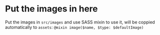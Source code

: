 # Put the images in here
Put the images in `src/images` and use SASS mixin to use it, will be coppied automatically to `assets`:
`@mixin image($name, $type: $defaultImage)`